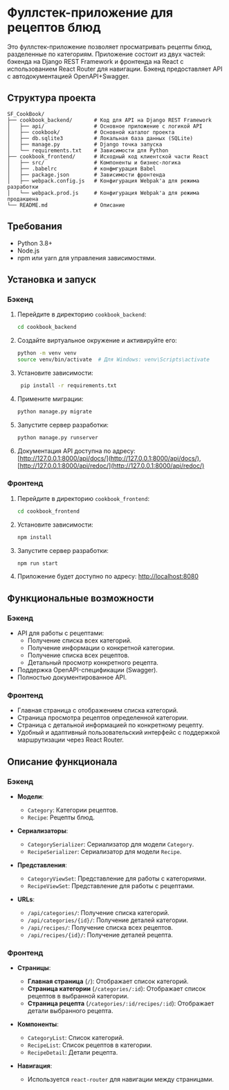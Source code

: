 # Фуллстек-приложение для рецептов блюд

Это фуллстек-приложение позволяет просматривать рецепты блюд, разделенные по категориям. Приложение состоит из двух частей: бэкенда на Django REST Framework и фронтенда на React с использованием React Router для навигации. Бэкенд предоставляет API с автодокументацией OpenAPI+Swagger.

## Структура проекта
```plaintext
SF_CookBook/
├── cookbook_backend/       # Код для API на Django REST Framework
│   ├── api/                # Основное приложение с логикой API
│   ├── cookbook/           # Основной каталог проекта
│   ├── db.sqlite3          # Локальная база данных (SQLite)
│   ├── manage.py           # Django точка запуска
│   └── requirements.txt    # Зависимости для Python
├── cookbook_frontend/      # Исходный код клиентской части React
│   ├── src/                # Компоненты и бизнес-логика
│   ├── .babelrc            # конфмгурация Babel
│   ├── package.json        # Зависимости фронтенда
│   ├── webpack.config.js   # Конфигурация Webpak'а для режима разработки
│   └── webpack.prod.js     # Конфигурация Webpak'а для режима продакшена
└── README.md               # Описание
```
## Требования

- Python 3.8+
- Node.js
- npm или yarn для управления зависимостями.

## Установка и запуск

### Бэкенд

1. Перейдите в директорию `cookbook_backend`:

    ```bash
    cd cookbook_backend
    ```
   
2. Создайте виртуальное окружение и активируйте его:

    ```bash
    python -m venv venv
    source venv/bin/activate  # Для Windows: venv\Scripts\activate
    ```
   
3. Установите зависимости:
    
   ```bash
    pip install -r requirements.txt
    ```

4. Примените миграции:

    ```bash
    python manage.py migrate
    ```

5. Запустите сервер разработки:

    ```bash
    python manage.py runserver
    ```

6. Документация API доступна по адресу:
[http://127.0.0.1:8000/api/docs/](http://127.0.0.1:8000/api/docs/),
[http://127.0.0.1:8000/api/redoc/](http://127.0.0.1:8000/api/redoc/)

### Фронтенд

1. Перейдите в директорию `cookbook_frontend`:

    ```bash
    cd cookbook_frontend
    ```

2. Установите зависимости:

    ```bash
    npm install
    ```

3. Запустите сервер разработки:

    ```bash
    npm run start
    ```

4. Приложение будет доступно по адресу: [http://localhost:8080](http://localhost:8080)

## Функциональные возможности

### Бэкенд

- API для работы с рецептами:
  - Получение списка всех категорий. 
  - Получение информации о конкретной категории. 
  - Получение списка всех рецептов. 
  - Детальный просмотр конкретного рецепта. 
- Поддержка OpenAPI-спецификации (Swagger). 
- Полностью документированное API.

### Фронтенд

- Главная страница с отображением списка категорий.
- Страница просмотра рецептов определенной категории.
- Страница с детальной информацией по конкретному рецепту.
- Удобный и адаптивный пользовательский интерфейс с поддержкой маршрутизации через React Router.

## Описание функционала

### Бэкенд

- **Модели**:
  - `Category`: Категории рецептов.
  - `Recipe`: Рецепты блюд.

- **Сериализаторы**:
  - `CategorySerializer`: Сериализатор для модели `Category`.
  - `RecipeSerializer`: Сериализатор для модели `Recipe`.

- **Представления**:
  - `CategoryViewSet`: Представление для работы с категориями.
  - `RecipeViewSet`: Представление для работы с рецептами.

- **URLs**:
  - `/api/categories/`: Получение списка категорий.
  - `/api/categories/{id}/`: Получение деталей категории.
  - `/api/recipes/`: Получение списка всех рецептов.
  - `/api/recipes/{id}/`: Получение деталей рецепта.

### Фронтенд

- **Страницы**:
  - **Главная страница** (`/`): Отображает список категорий.
  - **Страница категории** (`/categories/:id`): Отображает список рецептов в выбранной категории.
  - **Страница рецепта** (`/categories/:id/recipes/:id`): Отображает детали выбранного рецепта.

- **Компоненты**:
  - `CategoryList`: Список категорий.
  - `RecipeList`: Список рецептов в категории.
  - `RecipeDetail`: Детали рецепта.

- **Навигация**:
  - Используется `react-router` для навигации между страницами.
